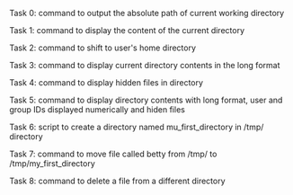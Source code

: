 Task 0:
command to output the absolute path of current working directory

Task 1:
command to display the content of the current directory

Task 2:
command to shift to user's home directory

Task 3:
command to display current directory contents in the long format

Task 4:
command to display hidden files in directory

Task 5:
command to display directory contents with long format, user and group IDs displayed numerically and hiden files

Task 6:
script to create a directory named mu_first_directory in /tmp/ directory

Task 7:
command to move file called betty from /tmp/ to /tmp/my_first_directory

Task 8:
command to delete a file from a different directory

